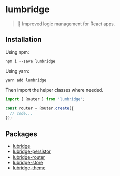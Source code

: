 # lumbridge

> 🏰 Improved logic management for React apps.

## Installation

Using npm:

```shell
npm i --save lumbridge
```

Using yarn:

```shell
yarn add lumbridge
```

Then import the helper classes where needed.

```js
import { Router } from 'lumbridge';

const router = Router.create({
  // code...
});
```

## Packages

- [lubridge](https://github.com/jackrobertscott/lumbridge/tree/master/packages/lumbridge)
- [lubridge-persistor](https://github.com/jackrobertscott/lumbridge/tree/master/packages/lumbridge-persistor)
- [lubridge-router](https://github.com/jackrobertscott/lumbridge/tree/master/packages/lumbridge-router)
- [lubridge-store](https://github.com/jackrobertscott/lumbridge/tree/master/packages/lumbridge-store)
- [lubridge-theme](https://github.com/jackrobertscott/lumbridge/tree/master/packages/lumbridge-theme)